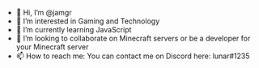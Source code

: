 - 👋 Hi, I’m @jamgr
- 👀 I’m interested in Gaming and Technology
- 🌱 I’m currently learning JavaScript
- 💞️ I’m looking to collaborate on Minecraft servers or be a developer for your Minecraft server
- 📫 How to reach me: You can contact me on Discord here: lunar#1235


